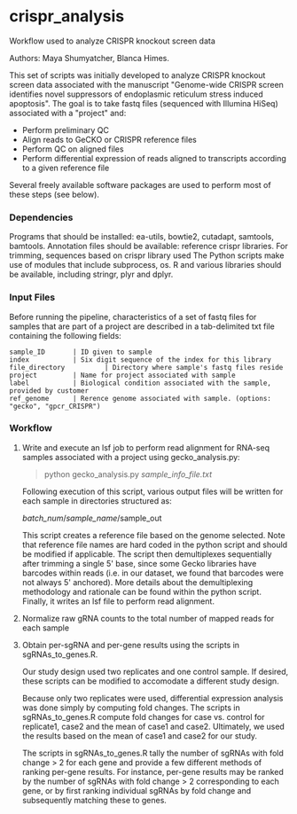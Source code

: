 # crispr_analysis

Workflow used to analyze CRISPR knockout screen data

Authors: Maya Shumyatcher, Blanca Himes.

This set of scripts was initially developed to analyze CRISPR knockout screen data associated with the manuscript "Genome-wide CRISPR screen identifies novel suppressors of endoplasmic reticulum stress induced apoptosis". The goal is to take fastq files (sequenced with Illumina HiSeq) associated with a "project" and:

* Perform preliminary QC
* Align reads to GeCKO or CRISPR reference files
* Perform QC on aligned files
* Perform differential expression of reads aligned to transcripts according to a given reference file

Several freely available software packages are used to perform most of these steps (see below). 

### Dependencies

Programs that should be installed: ea-utils, bowtie2, cutadapt, samtools, bamtools.
Annotation files should be available: reference crispr libraries. 
For trimming, sequences based on crispr library used
The Python scripts make use of modules that include subprocess, os.
R and various libraries should be available, including stringr, plyr and dplyr.

### Input Files

Before running the pipeline, characteristics of a set of fastq files for samples that are part of a project are described in a tab-delimited txt file containing the following fields:

```
sample_ID		| ID given to sample 
index			| Six digit sequence of the index for this library
file_directory 	        | Directory where sample's fastq files reside
project			| Name for project associated with sample
label			| Biological condition associated with the sample, provided by customer
ref_genome		| Rerence genome associated with sample. (options: "gecko", "gpcr_CRISPR")
 ```

### Workflow

1) Write and execute an lsf job to perform read alignment for RNA-seq samples associated with a project using gecko_analysis.py:

    > python gecko_analysis.py <i>sample_info_file.txt</i>

     Following execution of this script, various output files will be written for each sample in directories structured as:
    > 
    <i>batch_num</i>/<i>sample_name</i>/sample_out <br>

    This script creates a reference file based on the genome selected. Note that reference file names are hard coded in the python script and should be modified if applicable. The script then demultiplexes sequentially after trimming a single 5' base, since some Gecko libraries have barcodes within reads (i.e. in our dataset, we found that barcodes were not always 5' anchored). More details about the demultiplexing methodology and rationale can be found within the python script. Finally, it writes an lsf file to perform read alignment.
 
2) Normalize raw gRNA counts to the total number of mapped reads for each sample 

3) Obtain per-sgRNA and per-gene results using the scripts in sgRNAs_to_genes.R. 

    Our study design used two replicates and one control sample. If desired, these scripts can be modified to accomodate a different study design. 
    
    Because only two replicates were used, differential expression analysis was done simply by computing fold changes. The scripts in sgRNAs_to_genes.R compute fold changes for case vs. control for replicate1, case2 and the mean of case1 and case2. Ultimately, we used the results based on the mean of case1 and case2 for our study. 
    
    The scripts in sgRNAs_to_genes.R tally the number of sgRNAs with fold change > 2 for each gene and provide a few different methods of ranking per-gene results. For instance, per-gene results may be ranked by the number of sgRNAs with fold change > 2 corresponding to each gene, or by first ranking individual sgRNAs by fold change and subsequently matching these to genes.
